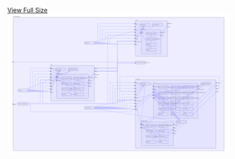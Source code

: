 [View Full Size](https://raw.githubusercontent.com/mingfang/terraform-k8s-modules/master/examples/weave-scope/diagram.svg?sanitize=true)<img src="diagram.svg"/>
